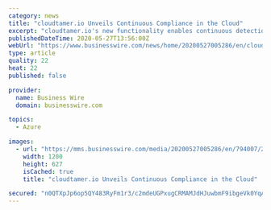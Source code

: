 ```yaml
---
category: news
title: "cloudtamer.io Unveils Continuous Compliance in the Cloud"
excerpt: "cloudtamer.io's new functionality enables continuous detection, reporting and remediation of policy violations across cloud service providers."
publishedDateTime: 2020-05-27T13:56:00Z
webUrl: "https://www.businesswire.com/news/home/20200527005286/en/cloudtamer.io-Unveils-Continuous-Compliance-Cloud"
type: article
quality: 22
heat: 22
published: false

provider:
  name: Business Wire
  domain: businesswire.com

topics:
  - Azure

images:
  - url: "https://mms.businesswire.com/media/20200527005286/en/794007/23/press-release-cloudtamer-continuous-compliance%5B6%5D.jpg"
    width: 1200
    height: 627
    isCached: true
    title: "cloudtamer.io Unveils Continuous Compliance in the Cloud"

secured: "n0QTXpJp6op5QY483RyFm1r3/c2mdeUGPxugCRMAMJdHJuwbmF9ibgeVk0YqAX0xunytWoKdg2GmdE2fuQk0Uwb+GNgcLGzaj6kWu1Rj2grRUavIcrhRjo8BfLqJnVVDIF2dTry7AVGMejHXXeAKZfs9/pIgE8m5lPpX+DO5B0p5O4lA7YuVNFxoZa5aCx/mXQXZSixCto/NGah9Uout4ly86bpDOYHNuA8WjkBDt4HXzDdcIfPYZCjMvUXeMgIq7P8RRI/m2XYQX+tgVfnvfVlDVzvYmeRfp8EF/0Rie3xiRLEGC0rQkTAf7z40BYRqG9a9x/ojjrxDnmzLR9UITkwtodj9iIKC5rfxkRKU7dt4GeEqlSlRfXPRMHgkep9j5wVJPd9WOUvbH3WYu+dB1C0fnxfKtE/bN5rH426yPtI4za/9QS132rxM11f9AkW9azzBy2QuRXDOyMP5AUwOzkF+llamLEvdnKSP7ukhWOA=;h5uLsHZM9XWxtrWEbWVFAw=="
---
```


